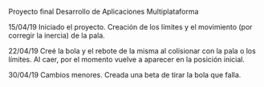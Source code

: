 Proyecto final Desarrollo de Aplicaciones Multiplataforma

15/04/19 Iniciado el proyecto. Creación de los límites y el movimiento (por corregir la inercia) de la pala.

22/04/19 Creé la bola y el rebote de la misma al colisionar con la pala o los límites.
Al caer, por el momento vuelve a aparecer en la posición inicial.

30/04/19 Cambios menores. Creada una beta de tirar la bola que falla.
